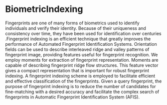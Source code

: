 # BiometricIndexing


Fingerprints are one of many forms of biometrics used to identify individuals and verify their identity. Because of their uniqueness and consistency over time, they have been used for identification over centuries .Fingerprint indexing is an efficient technique that greatly improves the performance of Automated Fingerprint Identification Systems.
Orientation fields can be used to describe interleaved ridge and valley patterns of fingerprint image, providing features useful for fingerprint recognition. We employ moments for extraction of fingerprint representation. Moments are capable of describing fingerprint ridge flow structures. This feature vector gives a compact representation that is important for robust fingerprint indexing. A fingerprint indexing scheme is employed to facilitate efficient and effective classification of the fingerprints. Given a query fingerprint, the purpose of fingerprint indexing is to reduce the number of candidates for fine-matching with a desired accuracy and facilitate the complex search of fingerprints in Automatic Fingerprint Identification System (AFIS).
